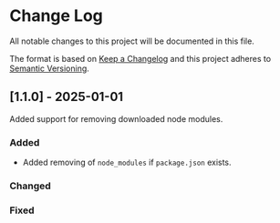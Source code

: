 # Change Log
All notable changes to this project will be documented in this file.
 
The format is based on [Keep a Changelog](http://keepachangelog.com/)
and this project adheres to [Semantic Versioning](http://semver.org/).
 
## [1.1.0] - 2025-01-01
 
Added support for removing downloaded node modules.
 
### Added
- Added removing of ``node_modules`` if ``package.json`` exists.

### Changed

### Fixed
